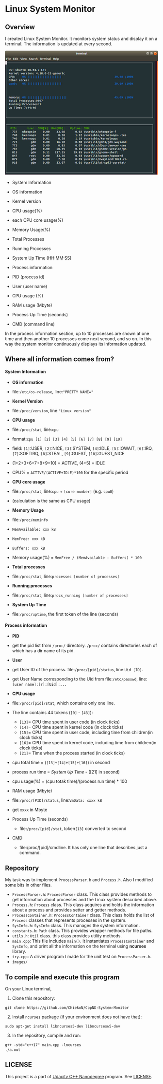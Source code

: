# Linux System Monitor

## Overview

I created Linux System Monitor. It monitors system status and display it on a terminal. The information is updated at every second.

![alt system_monitor](images/system_monitor_2.jpg)

- System Information
 - OS information
 - Kernel version
 - CPU usage(%)
 - each CPU core usage(%)
 - Memory Usage(%)
 - Total Processes
 - Running Processes
 - System Up Time (HH:MM:SS)

- Process information
 - PID (process id)
 - User (user name)
 - CPU usage (%)
 - RAM usage (Mbyte)
 - Process Up Time (seconds)
 - CMD (command line)

In the process information section, up to 10 processes are shown at one time and then another 10 processes come next second, and so on. In this way the system monitor continuously displays its information updated.

## Where all information comes from?
#### System Information
- **OS information**
 - file:`/etc/os-release`, line:`"PRETTY NAME="`

- **Kernel Version**
 - file:`/proc/version`, line:`"Linux version"`

- **CPU usage**
 - file:`/proc/stat`, line:`cpu`
 - format:`cpu [1] [2] [3] [4] [5] [6] [7] [8] [9] [10]`
 - field: `[1]`:USER, `[2]`:NICE, `[3]`:SYSTEM, `[4]`:IDLE, `[5]`:IOWAIT, `[6]`:IRQ, `[7]`:SOFTIRQ, `[8]`:STEAL, `[9]`:GUEST, `[10]`:GUEST_NICE
 - (1+2+3+6+7+8+9+10) = ACTIVE, (4+5) = IDLE
 - CPU% = `ACTIVE/(ACTIVE+IDLE)*100`  for the specific period

- **CPU core usage**
 - file:`/proc/stat`, line:`cpu` + `[core number]` (e.g. `cpu0`)
 - (calculation is the same as CPU usage)

- **Memory Usage**
 - file:`/proc/meminfo`
 - `MemAvailable: xxx kB`
 - `MemFree: xxx kB`
 - `Buffers: xxx kB`
 - Memory usage(%) = `MemFree / (MemAvailable - Buffers) * 100`

- **Total processes**
 - file:`/proc/stat`, line:`processes [number of processes]`

- **Running processes**
 - file:`/proc/stat`, line:`procs_running [number of processes]`

- **System Up Time**
 - file:`/proc/uptime`, the first token of the line (seconds)

#### Process information
- **PID**
 - get the pid list from `/proc/` directory. `/proc/` contains directories each of which has a dir name of its pid.

- **User**
 - get User ID of the process. file:`/proc/[pid]/status`, line:`Uid [ID]`.
 - get User Name corresponding to the Uid from file:`/etc/passwd`, line:`[user name]:[?]:[Uid]:...`

- **CPU usage**
 - file:`/proc/[pid]/stat`, which contains only one line.
 - The line contains 44 tokens (`[0]` - `[43]`):
   - `[13]`= CPU time spent in user code (in clock ticks)
   - `[14]`= CPU time spent in kernel code (in clock ticks)
   - `[15]`= CPU time spent in user code, including time from children(in clock ticks)
   - `[16]`= CPU time spent in kernel code, including time from children(in clock ticks)
   - `[21]`= Time when the process started (in clock ticks)
  - cpu total time = (`[13]+[14]+[15]+[16]`) in second
  - process run time = *System Up Time* - ([21] in second)
  - cpu usage(%) = (cpu totak time)/(process run time) * 100

- RAM usage (Mbyte)
 - file:`/proc/[PID]/status`, line:`VmData: xxxx kB`
 - get `xxxx` in Mbyte

- Process Up Time (seconds)
  - file:`/proc/[pid]/stat`, token`[13]` converted to second

- CMD
  - file:/proc/[pid]/cmdline. It has only one line that describes just a command.


## Repository
My task was to implement `ProcessParser.h` and `Process.h`. Also I modified some bits in other files.

 - `ProcessParser.h`: `ProcessParser` class. This class provides methods to get information about processes and the Linux system described above.
 - `Process.h`: `Process` class. This class acquires and holds the information about a process and provides setter and getter methods.
 - `ProcessContainer.h`: `ProcessContainer` class. This class holds the list of `Process` classes that represents processes in the system.
 - `SysInfo.h`: `SysInfo` class. This manages the system information.
 - `constants.h`: `Path` class. This provides wrapper methods for file paths.
 - `utils.h`: `Util` class. this class provides utility methods.
 - `main.cpp`: This file includes `main()`. It instantiates `ProcessContainer` and `SysInfo`, and print all the information on the terminal using **ncurses** library.
 - `try.cpp`: A driver program I made for the unit test on `ProcessParser.h`.
 - `images/`

## To compile and execute this program

On your Linux terminal,

1. Clone this repository:
```
git clone https://github.com/ChiekoN/CppND-System-Monitor
```

2. Install `ncurses` package (if your environment does not have that):
```
sudo apt-get install libncurses5-dev libncursesw5-dev
```
3. In the repository, compile and run:
```
g++ -std="c++17" main.cpp -lncurses
./a.out
```

## LICENSE
This project is a part of [Udacity C++ Nanodegree](https://www.udacity.com/course/c-plus-plus-nanodegree--nd213) program. See [LICENSE](LICENSE).
